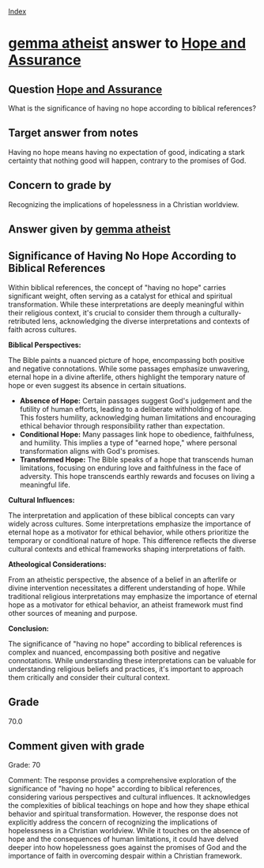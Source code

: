 
[Index](../../index.md)
# [gemma atheist](../../answering_models/gemma_atheist.md) answer to [Hope and Assurance](../../questions/Hope_and_Assurance.md)

## Question [Hope and Assurance](../../questions/Hope_and_Assurance.md)
What is the significance of having no hope according to biblical references?

## Target answer from notes
Having no hope means having no expectation of good, indicating a stark certainty that nothing good will happen, contrary to the promises of God.

## Concern to grade by
Recognizing the implications of hopelessness in a Christian worldview.

## Answer given by [gemma atheist](../../answering_models/gemma_atheist.md)
## Significance of Having No Hope According to Biblical References

Within biblical references, the concept of "having no hope" carries significant weight, often serving as a catalyst for ethical and spiritual transformation. While these interpretations are deeply meaningful within their religious context, it's crucial to consider them through a culturally-retributed lens, acknowledging the diverse interpretations and contexts of faith across cultures.

**Biblical Perspectives:**

The Bible paints a nuanced picture of hope, encompassing both positive and negative connotations. While some passages emphasize unwavering, eternal hope in a divine afterlife, others highlight the temporary nature of hope or even suggest its absence in certain situations.

* **Absence of Hope:** Certain passages suggest God's judgement and the futility of human efforts, leading to a deliberate withholding of hope. This fosters humility, acknowledging human limitations and encouraging ethical behavior through responsibility rather than expectation.
* **Conditional Hope:** Many passages link hope to obedience, faithfulness, and humility. This implies a type of "earned hope," where personal transformation aligns with God's promises.
* **Transformed Hope:** The Bible speaks of a hope that transcends human limitations, focusing on enduring love and faithfulness in the face of adversity. This hope transcends earthly rewards and focuses on living a meaningful life.

**Cultural Influences:**

The interpretation and application of these biblical concepts can vary widely across cultures. Some interpretations emphasize the importance of eternal hope as a motivator for ethical behavior, while others prioritize the temporary or conditional nature of hope. This difference reflects the diverse cultural contexts and ethical frameworks shaping interpretations of faith.

**Atheological Considerations:**

From an atheistic perspective, the absence of a belief in an afterlife or divine intervention necessitates a different understanding of hope. While traditional religious interpretations may emphasize the importance of eternal hope as a motivator for ethical behavior, an atheist framework must find other sources of meaning and purpose.

**Conclusion:**

The significance of "having no hope" according to biblical references is complex and nuanced, encompassing both positive and negative connotations. While understanding these interpretations can be valuable for understanding religious beliefs and practices, it's important to approach them critically and consider their cultural context.

## Grade
70.0

## Comment given with grade
Grade: 70

Comment: The response provides a comprehensive exploration of the significance of "having no hope" according to biblical references, considering various perspectives and cultural influences. It acknowledges the complexities of biblical teachings on hope and how they shape ethical behavior and spiritual transformation. However, the response does not explicitly address the concern of recognizing the implications of hopelessness in a Christian worldview. While it touches on the absence of hope and the consequences of human limitations, it could have delved deeper into how hopelessness goes against the promises of God and the importance of faith in overcoming despair within a Christian framework.
